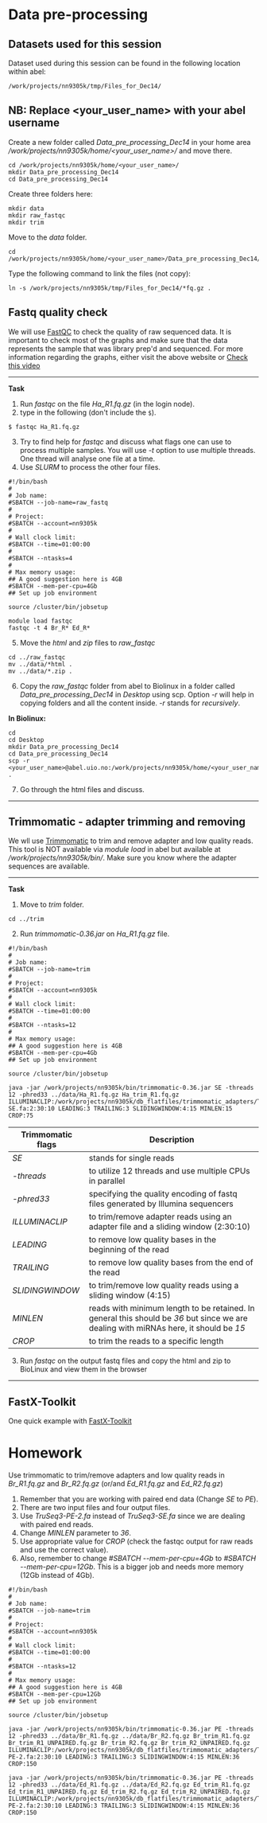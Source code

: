 # Data pre-processing

## Datasets used for this session

Dataset used during this session can be found in the following location within abel:

```
/work/projects/nn9305k/tmp/Files_for_Dec14/
```

## NB: Replace <your_user_name> with your abel username

Create a new folder called _Data_pre_processing_Dec14_ in your home area _/work/projects/nn9305k/home/<your_user_name>/_ and move there.

```
cd /work/projects/nn9305k/home/<your_user_name>/
mkdir Data_pre_processing_Dec14
cd Data_pre_processing_Dec14
```

Create three folders here:

```
mkdir data
mkdir raw_fastqc
mkdir trim
```

Move to the _data_ folder.

```
cd /work/projects/nn9305k/home/<your_user_name>/Data_pre_processing_Dec14/data
```

Type the following command to link the files (not copy):

```
ln -s /work/projects/nn9305k/tmp/Files_for_Dec14/*fq.gz .
```


## Fastq quality check

We will use [FastQC](https://www.bioinformatics.babraham.ac.uk/projects/fastqc/) to check the quality of raw sequenced data.
It is important to check most of the graphs and make sure that the data represents the sample that was library prep'd and sequenced. For more information regarding the graphs, either visit the above website or [Check this video](https://www.youtube.com/watch?v=bz93ReOv87Y)


--------

**Task**
1. Run _fastqc_ on the file _Ha_R1.fq.gz_ (in the login node).
2. type in the following (don't include the `$`).

```
$ fastqc Ha_R1.fq.gz
```

3. Try to find help for _fastqc_ and discuss what flags one can use to process multiple samples.
  You will use _-t_ option to use multiple threads. One thread will analyse one file at a time.
4. Use _SLURM_ to process the other four files.

```
#!/bin/bash
#
# Job name:
#SBATCH --job-name=raw_fastq
#
# Project: 
#SBATCH --account=nn9305k
#
# Wall clock limit: 
#SBATCH --time=01:00:00
#
#SBATCH --ntasks=4 
#
# Max memory usage: 
## A good suggestion here is 4GB
#SBATCH --mem-per-cpu=4Gb
## Set up job environment

source /cluster/bin/jobsetup
  
module load fastqc
fastqc -t 4 Br_R* Ed_R*
```

5. Move the _html_ and _zip_ files to _raw_fastqc_
```
cd ../raw_fastqc
mv ../data/*html .
mv ../data/*.zip .
```

6. Copy the _raw_fastqc_ folder from abel to Biolinux in a folder called _Data_pre_processing_Dec14_ in _Desktop_ using scp.
  Option _-r_ will help in copying folders and all the content inside. _-r_ stands for _recursively_.
  
  **In Biolinux:**
```
cd 
cd Desktop
mkdir Data_pre_processing_Dec14
cd Data_pre_processing_Dec14
scp -r <your_user_name>@abel.uio.no:/work/projects/nn9305k/home/<your_user_name>/Data_pre_processing_Dec14/raw_fastqc .
```

7. Go through the html files and discuss.

--------

## Trimmomatic - adapter trimming and removing

We wll use [Trimmomatic](http://www.usadellab.org/cms/index.php?page=trimmomatic) to trim and remove adapter and low quality reads.
This tool is NOT available via _module load_ in abel but available at _/work/projects/nn9305k/bin/_. Make sure you know where the adapter sequences are available.

--------

**Task**
1. Move to _trim_ folder.
```
cd ../trim
```

2. Run _trimmomatic-0.36.jar_ on _Ha_R1.fq.gz_ file.

```
#!/bin/bash
#
# Job name:
#SBATCH --job-name=trim
#
# Project:
#SBATCH --account=nn9305k
#
# Wall clock limit:
#SBATCH --time=01:00:00
#
#SBATCH --ntasks=12
#
# Max memory usage:
## A good suggestion here is 4GB
#SBATCH --mem-per-cpu=4Gb
## Set up job environment
  
source /cluster/bin/jobsetup

java -jar /work/projects/nn9305k/bin/trimmomatic-0.36.jar SE -threads 12 -phred33 ../data/Ha_R1.fq.gz Ha_trim_R1.fq.gz ILLUMINACLIP:/work/projects/nn9305k/db_flatfiles/trimmomatic_adapters/TruSeq3-SE.fa:2:30:10 LEADING:3 TRAILING:3 SLIDINGWINDOW:4:15 MINLEN:15 CROP:75
```

| Trimmomatic flags | Description |
| --- | --- |
| _SE_             | stands for single reads |
| _-threads_       | to utilize 12 threads and use multiple CPUs in parallel |
| _-phred33_       | specifying the quality encoding of fastq files generated by Illumina sequencers |
| _ILLUMINACLIP_   | to trim/remove adapter reads using an adapter file and a sliding window (2:30:10) |
| _LEADING_        | to remove low quality bases in the beginning of the read |
| _TRAILING_       | to remove low quality bases from the end of the read |
| _SLIDINGWINDOW_  | to trim/remove low quality reads using a sliding window (4:15) |
| _MINLEN_         | reads with minimum length to be retained. In general this should be _36_ but since we are dealing with miRNAs here, it should be _15_ |
| _CROP_           | to trim the reads to a specific length |


3. Run _fastqc_ on the output fastq files and copy the html and zip to BioLinux and view them in the browser
--------

## FastX-Toolkit

One quick example with [FastX-Toolkit](http://hannonlab.cshl.edu/fastx_toolkit/index.html)


# Homework

Use trimmomatic to trim/remove adapters and low quality reads in _Br_R1.fq.gz_ and _Br_R2.fq.gz_ (or/and _Ed_R1.fq.gz_ and _Ed_R2.fq.gz_)
1. Remember that you are working with paired end data (Change _SE_ to _PE_). 
2. There are two input files and four output files.
3. Use _TruSeq3-PE-2.fa_ instead of _TruSeq3-SE.fa_ since we are dealing with paired end reads.
4. Change _MINLEN_ parameter to _36_.
5. Use appropriate value for _CROP_ (check the fastqc output for raw reads and use the correct value).
6. Also, remember to change _#SBATCH --mem-per-cpu=4Gb_ to _#SBATCH --mem-per-cpu=12Gb_. This is a bigger job and needs more memory (12Gb instead of 4Gb).

```
#!/bin/bash
#
# Job name:
#SBATCH --job-name=trim
#
# Project:
#SBATCH --account=nn9305k
#
# Wall clock limit:
#SBATCH --time=01:00:00
#
#SBATCH --ntasks=12
#
# Max memory usage:
## A good suggestion here is 4GB
#SBATCH --mem-per-cpu=12Gb
## Set up job environment

source /cluster/bin/jobsetup
  
java -jar /work/projects/nn9305k/bin/trimmomatic-0.36.jar PE -threads 12 -phred33 ../data/Br_R1.fq.gz ../data/Br_R2.fq.gz Br_trim_R1.fq.gz Br_trim_R1_UNPAIRED.fq.gz Br_trim_R2.fq.gz Br_trim_R2_UNPAIRED.fq.gz ILLUMINACLIP:/work/projects/nn9305k/db_flatfiles/trimmomatic_adapters/TruSeq3-PE-2.fa:2:30:10 LEADING:3 TRAILING:3 SLIDINGWINDOW:4:15 MINLEN:36 CROP:150
  
java -jar /work/projects/nn9305k/bin/trimmomatic-0.36.jar PE -threads 12 -phred33 ../data/Ed_R1.fq.gz ../data/Ed_R2.fq.gz Ed_trim_R1.fq.gz Ed_trim_R1_UNPAIRED.fq.gz Ed_trim_R2.fq.gz Ed_trim_R2_UNPAIRED.fq.gz ILLUMINACLIP:/work/projects/nn9305k/db_flatfiles/trimmomatic_adapters/TruSeq3-PE-2.fa:2:30:10 LEADING:3 TRAILING:3 SLIDINGWINDOW:4:15 MINLEN:36 CROP:150
```
